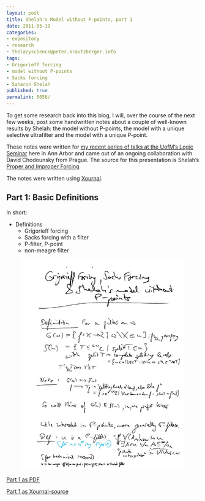 ```yaml
---
layout: post
title: Shelah's Model without P-points, part 1
date: 2011-05-19
categories:
- expository
- research
- thelazyscience@peter.krautzberger.info
tags:
- Grigorieff forcing
- model without P-points
- Sacks forcing
- Saharon Shelah
published: true
permalink: 0056/
---
```


To get some research back into this blog, I will, over the course of the next few weeks, post some handwritten notes about a couple of well-known results by Shelah: the model without P-points, the model with a unique selective ultrafilter and the model with a unique P-point.

These notes were written for [my recent series of talks at the UofM’s Logic Seminar](http://settheory.mathtalks.org/university-of-michigan-logic-seminar/) here in Ann Arbor and came out of an ongoing collaboration with David Chodounsky from Prague. The source for this presentation is Shelah’s [Proper and Improper Forcing](http://projecteuclid.org/DPubS?service=UI&version=1.0&verb=Display&handle=euclid.pl/1235419814).

The notes were written using [Xournal](http://xournal.sourceforge.net/).

## Part 1: Basic Definitions

In short:

*   Definitions
    *   Grigorieff forcing
    *   Sacks forcing with a filter
    *   P-filter, P-point
    *   non-meagre filter


<figure>
<a href="/assets/2011/pg_0001.jpg">
  <img alt="screenshot of page 1" src="/assets/2011/pg_0001.jpg"/>
</a>
</figure>

[Part 1 as PDF](/assets/2011/pg_0001.pdf)

[Part 1 as Xournal-source](/assets/2011/pg_0001.xoj)
